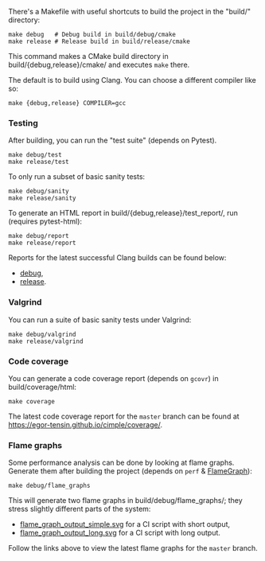 There's a Makefile with useful shortcuts to build the project in the "build/"
directory:

    make debug   # Debug build in build/debug/cmake
    make release # Release build in build/release/cmake

This command makes a CMake build directory in build/{debug,release}/cmake/ and
executes `make` there.

The default is to build using Clang.
You can choose a different compiler like so:

    make {debug,release} COMPILER=gcc

### Testing

After building, you can run the "test suite" (depends on Pytest).

    make debug/test
    make release/test

To only run a subset of basic sanity tests:

    make debug/sanity
    make release/sanity

To generate an HTML report in build/{debug,release}/test_report/, run (requires
pytest-html):

    make debug/report
    make release/report

Reports for the latest successful Clang builds can be found below:

* [debug],
* [release].

[debug]: https://egor-tensin.github.io/cimple/test_report_clang_debug/
[release]: https://egor-tensin.github.io/cimple/test_report_clang_release/

### Valgrind

You can run a suite of basic sanity tests under Valgrind:

    make debug/valgrind
    make release/valgrind

### Code coverage

You can generate a code coverage report (depends on `gcovr`) in
build/coverage/html:

    make coverage

The latest code coverage report for the `master` branch can be found at
https://egor-tensin.github.io/cimple/coverage/.

### Flame graphs

Some performance analysis can be done by looking at flame graphs.
Generate them after building the project (depends on `perf` & [FlameGraph]):

    make debug/flame_graphs

[FlameGraph]: https://github.com/brendangregg/FlameGraph

This will generate two flame graphs in build/debug/flame_graphs/; they stress
slightly different parts of the system:

* [flame_graph_output_simple.svg] for a CI script with short output,
* [flame_graph_output_long.svg] for a CI script with long output.

[flame_graph_output_simple.svg]: https://egor-tensin.github.io/cimple/flame_graphs/flame_graph_output_simple.svg
[flame_graph_output_long.svg]: https://egor-tensin.github.io/cimple/flame_graphs/flame_graph_output_long.svg

Follow the links above to view the latest flame graphs for the `master` branch.
